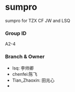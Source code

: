 ﻿# sumpro
sumpro for TZX CF JW and LSQ

### Group ID
A2-4

### Branch & Owner
* lsq: 李帅卿
* chenfei:陈飞
* Tian_Zhaoxin: 田兆心
* 
